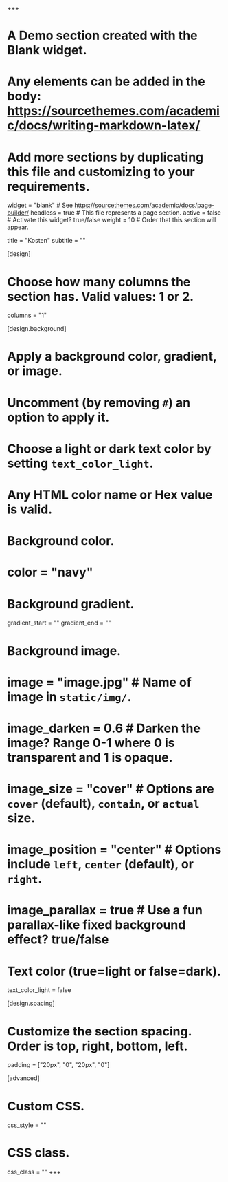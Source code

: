 +++
# A Demo section created with the Blank widget.
# Any elements can be added in the body: https://sourcethemes.com/academic/docs/writing-markdown-latex/
# Add more sections by duplicating this file and customizing to your requirements.

widget = "blank"  # See https://sourcethemes.com/academic/docs/page-builder/
headless = true  # This file represents a page section.
active = false  # Activate this widget? true/false
weight = 10  # Order that this section will appear.

title = "Kosten"
subtitle = ""

[design]
  # Choose how many columns the section has. Valid values: 1 or 2.
  columns = "1"

[design.background]
  # Apply a background color, gradient, or image.
  #   Uncomment (by removing `#`) an option to apply it.
  #   Choose a light or dark text color by setting `text_color_light`.
  #   Any HTML color name or Hex value is valid.

  # Background color.
  # color = "navy"
  
  # Background gradient.
  gradient_start = ""
  gradient_end = ""
  
  # Background image.
  # image = "image.jpg"  # Name of image in `static/img/`.
  # image_darken = 0.6  # Darken the image? Range 0-1 where 0 is transparent and 1 is opaque.
  # image_size = "cover"  #  Options are `cover` (default), `contain`, or `actual` size.
  # image_position = "center"  # Options include `left`, `center` (default), or `right`.
  # image_parallax = true  # Use a fun parallax-like fixed background effect? true/false
  
  # Text color (true=light or false=dark).
  text_color_light = false

[design.spacing]
  # Customize the section spacing. Order is top, right, bottom, left.
  padding = ["20px", "0", "20px", "0"]

[advanced]
 # Custom CSS. 
 css_style = ""
 
 # CSS class.
 css_class = ""
+++
